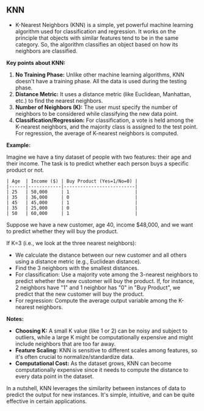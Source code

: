 ## KNN

* K-Nearest Neighbors (KNN) is a simple, yet powerful machine learning algorithm used for classification and regression. It works on the principle that objects with similar features tend to be in the same category. So, the algorithm classifies an object based on how its neighbors are classified.

**Key points about KNN:**
1. **No Training Phase:** Unlike other machine learning algorithms, KNN doesn't have a training phase. All the data is used during the testing phase.
2. **Distance Metric:** It uses a distance metric (like Euclidean, Manhattan, etc.) to find the nearest neighbors.
3. **Number of Neighbors (K):** The user must specify the number of neighbors to be considered while classifying the new data point.
4. **Classification/Regression:** For classification, a vote is held among the K-nearest neighbors, and the majority class is assigned to the test point. For regression, the average of K-nearest neighbors is computed.

**Example:**

Imagine we have a tiny dataset of people with two features: their age and their income. The task is to predict whether each person buys a specific product or not.

```plaintext
| Age  | Income ($) | Buy Product (Yes=1/No=0) |
|------|------------|--------------------------|
| 25   | 50,000     | 1                        |
| 35   | 36,000     | 0                        |
| 45   | 45,000     | 1                        |
| 35   | 25,000     | 0                        |
| 50   | 60,000     | 1                        |
```

Suppose we have a new customer, age 40, income $48,000, and we want to predict whether they will buy the product.

If K=3 (i.e., we look at the three nearest neighbors):
- We calculate the distance between our new customer and all others using a distance metric (e.g., Euclidean distance).
- Find the 3 neighbors with the smallest distances.
- For classification: Use a majority vote among the 3-nearest neighbors to predict whether the new customer will buy the product. If, for instance, 2 neighbors have "1" and 1 neighbor has "0" in "Buy Product", we predict that the new customer will buy the product.
- For regression: Compute the average output variable among the K-nearest neighbors.

**Notes:**
- **Choosing K:** A small K value (like 1 or 2) can be noisy and subject to outliers, while a large K might be computationally expensive and might include neighbors that are too far away.
- **Feature Scaling:** KNN is sensitive to different scales among features, so it's often crucial to normalize/standardize data.
- **Computational Cost:** As the dataset grows, KNN can become computationally expensive since it needs to compute the distance to every data point in the dataset.

In a nutshell, KNN leverages the similarity between instances of data to predict the output for new instances. It's simple, intuitive, and can be quite effective in certain applications.